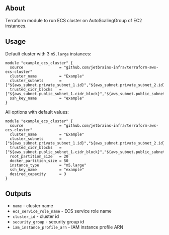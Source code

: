 ## About
Terraform module to run ECS cluster on AutoScalingGroup of EC2 instances. 


## Usage

Default cluster with 3 `m5.large` instances:
```
module "example_ecs_cluster" {
  source                = "github.com/jetbrains-infra/terraform-aws-ecs-cluster"
  cluster_name          = "Example"
  cluster_subnets       = ["${aws_subnet.private_subnet_1.id}","${aws_subnet.private_subnet_2.id}"]
  trusted_cidr_blocks   = ["${aws_subnet.public_subnet_1.cidr_block}","${aws_subnet.public_subnet_2.cidr_block}"]
  ssh_key_name          = "example"
}
```

All options with default values:
```
module "example_ecs_cluster" {
  source                = "github.com/jetbrains-infra/terraform-aws-ecs-cluster"
  cluster_name          = "Example"
  cluster_subnets       = ["${aws_subnet.private_subnet_1.id}","${aws_subnet.private_subnet_2.id}"]
  trusted_cidr_blocks   = ["${aws_subnet.public_subnet_1.cidr_block}","${aws_subnet.public_subnet_2.cidr_block}"]
  root_partition_size   = 20
  docker_partition_size = 50
  instance_type         = "m5.large"
  ssh_key_name          = "example"
  desired_capacity      = 3
}
```

## Outputs

* `name` - cluster name
* `ecs_service_role_name` - ECS service role name
* `cluster_id` - cluster id
* `security_group` - security group id
* `iam_instance_profile_arn` - IAM instance profile ARN